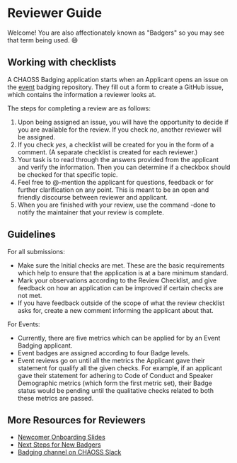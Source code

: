 # Reviewer Guide

Welcome! You are also affectionately known as "Badgers" so you may see that term being used. :smile:

## Working with checklists

A CHAOSS Badging application starts when an Applicant opens an issue on the [event](https://github.com/badging/event-diversity-and-inclusion) badging repository. They fill out a form to create a GitHub issue, which contains the information a reviewer looks at. 

The steps for completing a review are as follows: 
1. Upon being assigned an issue, you will have the opportunity to decide if you are available for the review. If you check *no*, another reviewer will be assigned.  
2. If you check *yes*, a checklist will be created for you in the form of a comment. (A separate checklist is created for each reviewer.)
3. Your task is to read through the answers provided from the applicant and verify the information. Then you can determine if a checkbox should be checked for that specific topic.
4. Feel free to @-mention the applicant for questions, feedback or for further clarification on any point. This is meant to be an open and friendly discourse between reviewer and applicant.
5. When you are finished with your review, use the command -done to notify the maintainer that your review is complete.


## Guidelines

For all submissions:
  - Make sure the Initial checks are met. These are the basic requirements which help to ensure that the application is at a bare minimum standard.
  - Mark your observations according to the Review Checklist, and give feedback on how an application can be improved if certain checks are not met.
  - If you have feedback outside of the scope of what the review checklist asks for, create a new comment informing the applicant about that.

For Events:
  - Currently, there are five metrics which can be applied for by an Event Badging applicant.
  - Event badges are assigned according to four Badge levels.
  - Event reviews go on until all the metrics the Applicant gave their statement for qualify all the given checks. For example, if an applicant gave their statement for adhering to Code of Conduct and Speaker Demographic metrics (which form the first metric set), their Badge status would be pending until the qualitative checks related to both these metrics are passed.

## More Resources for Reviewers
- [Newcomer Onboarding Slides](https://docs.google.com/presentation/d/1Z6ZrRMKTqQkhzDhtIwckzmfIxHXJNJ4IYDpfIQ43jvA/edit?usp=share_link)
- [Next Steps for New Badgers](https://docs.google.com/document/d/1h8IVKrOPqlSNMz0kPI-e9NYlG0zfbrIN9HDwExw1If4/edit?usp=share_link)
- [Badging channel on CHAOSS Slack](https://chaoss-workspace.slack.com/archives/C012A4L7M8V)
